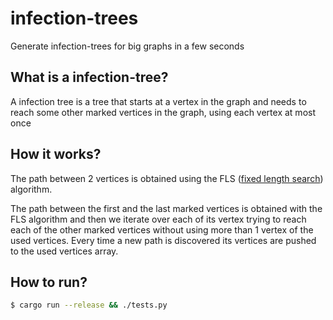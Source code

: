 # infection-trees

Generate infection-trees for big graphs in a few seconds

## What is a infection-tree?

A infection tree is a tree that starts at a vertex in the graph and needs to reach some other marked vertices in the graph, using each vertex at most once

## How it works?

The path between 2 vertices is obtained using the FLS ([fixed length search](https://github.com/TiagoCavalcante/fixed-length-search)) algorithm.

The path between the first and the last marked vertices is obtained with the FLS algorithm and then we iterate over each of its vertex trying to reach each of the other marked vertices without using more than 1 vertex of the used vertices. Every time a new path is discovered its vertices are pushed to the used vertices array.

## How to run?

```sh
$ cargo run --release && ./tests.py
```
